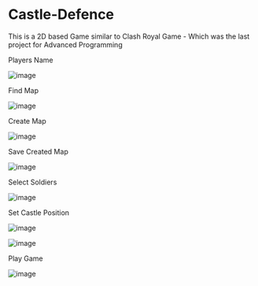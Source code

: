 # Castle-Defence

This is a 2D based Game similar to Clash Royal Game - Which was the last project for Advanced Programming

Players Name

![image](https://user-images.githubusercontent.com/99765893/178075086-198b80b5-1b47-4ff4-9762-c13d0222a3f4.png)

Find Map

![image](https://user-images.githubusercontent.com/99765893/178075348-a2d515f3-1991-4c71-a2a7-2b65c0c96a2c.png)

Create Map

![image](https://user-images.githubusercontent.com/99765893/178075459-e53f7d49-5c47-4def-b7ed-1b763cdea66c.png)

Save Created Map

![image](https://user-images.githubusercontent.com/99765893/178075711-fadf1e15-6a76-4ccf-a531-e786749f9ebc.png)

Select Soldiers

![image](https://user-images.githubusercontent.com/99765893/178076039-eef95e0b-e6a2-44cd-8934-c99a6abe1ad9.png)


Set Castle Position

![image](https://user-images.githubusercontent.com/99765893/178076113-900975bb-deb1-49e4-b2cb-b6d24a06e8de.png)


![image](https://user-images.githubusercontent.com/99765893/178076175-e4363eed-ee36-411c-89b4-9e9fe34ac2ec.png)


Play Game

![image](https://user-images.githubusercontent.com/99765893/178076257-61deaaa7-5d3e-4221-a0a1-39105da4f144.png)
